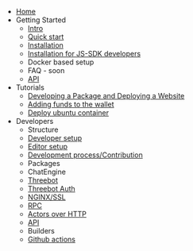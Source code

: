 * [Home](/)
* Getting Started
    * [Intro](./intro.md)
    * [Quick start](./quick_start.md)
    * [Installation](./installation.md)
    * [Installation for JS-SDK developers](./devsetup.md)
    * Docker based setup
    * FAQ - soon
    * [API](generated_apis.md)
* Tutorials
    * [Developing a Package and Deploying a Website](./tutorials/deploying_website_and_packages.md)
    * [Adding funds to the wallet](./tutorials/add_funds_to_wallet.md)
    * [Deploy ubuntu container](./tutorials/deploy_ubuntu_container.md)
* Developers
    * Structure
    * [Developer setup](./devsetup.md)
    * [Editor setup](./editor_setup.md)
    * [Development process/Contribution](./devprocess.md)
    * Packages
    * ChatEngine
    * [Threebot](./threebot.md)
    * [Threebot Auth](./research/threebot_auth.md)
    * [NGINX/SSL](./research/nginx_ssl.md)
    * [RPC](./rpc.md)
    * [Actors over HTTP](./actors.md)
    * [API](generated_apis.md)
    * Builders
    * [Github actions](./githubactions.md)
    
